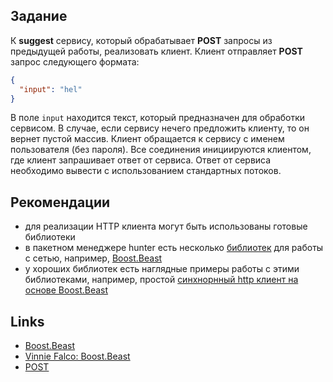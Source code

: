 ## Задание

К **suggest** сервису, который обрабатывает **POST** запросы из предыдущей работы, реализовать клиент.
Клиент отправляет **POST** запрос следующего формата:
```json
{
  "input": "hel"
}
```
В поле `input` находится текст, который предназначен для обработки сервисом. В случае, если сервису нечего предложить клиенту, то он вернет пустой массив.
Клиент обращается к сервису с именем пользователя (без пароля). Все соединения инициируются клиентом, где клиент запрашивает ответ от сервиса. Ответ от сервиса необходимо вывести с использованием стандартных потоков.

## Рекомендации

* для реализации HTTP клиента могут быть использованы готовые библиотеки
* в пакетном менеджере hunter есть несколько [библиотек](https://hunter.readthedocs.io/en/latest/packages/networking.html) для работы с сетью, например, [Boost.Beast](https://hunter.readthedocs.io/en/latest/packages/pkg/Beast.html#pkg-beast)
* у хороших библиотек есть наглядные примеры работы с этими библиотеками, например, простой [синхнорнный http клиент на основе Boost.Beast](https://github.com/boostorg/beast/blob/develop/example/http/client/sync/http_client_sync.cpp)

## Links

- [Boost.Beast](https://github.com/boostorg/beast)
- [Vinnie Falco: Boost.Beast](https://vinniefalco.github.io/beast/)
- [POST](https://ru.wikipedia.org/wiki/POST_(HTTP))
